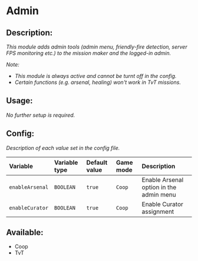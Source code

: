 # Admin
## Description:
_This module adds admin tools (admin menu, friendly-fire detection, server FPS monitoring etc.) to the mission maker and the logged-in admin._

_Note:_
 - _This module is always active and cannot be turnt off in the config._
 - _Certain functions (e.g. arsenal, healing) won't work in TvT missions._

## Usage:
_No further setup is required._

## Config:
_Description of each value set in the config file._

| Variable        | Variable type | Default value | Game mode | Description                             |
|:--------------- |:------------- |:------------- |:--------- |:--------------------------------------- |
| `enableArsenal` | `BOOLEAN`     | `true`        | `Coop`    | Enable Arsenal option in the admin menu |
| `enableCurator` | `BOOLEAN`     | `true`        | `Coop`    | Enable Curator assignment               |

## Available:
 - Coop
 - TvT
